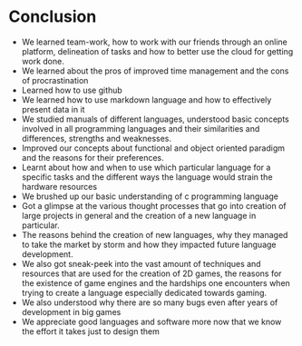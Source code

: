 # Conclusion 
* We learned team-work, how to work with our friends through an online platform, delineation of tasks and how to better use the cloud for getting work done.
* We learned about the pros of improved time management and the cons of procrastination
* Learned how to use github 
* We learned how to use markdown language and how to effectively present data in it
* We studied manuals of different languages, understood basic concepts involved in all programming languages and their similarities and differences, strengths and weaknesses.
* Improved our concepts about functional and object oriented paradigm and the reasons for their preferences.
* Learnt about how and when to use which particular language for a specific tasks and the different ways the language would strain the hardware resources
* We brushed up our basic understanding of c programming language
* Got a glimpse at the various thought processes that go into creation of large projects in general and the creation of a new language in particular.
* The reasons behind the creation of new languages, why they managed to take the market by storm and how they impacted future language development.
* We also got sneak-peek into the vast amount of techniques and resources that are used for the creation of 2D games, the reasons for the existence of game engines and the hardships one encounters when trying to create a language especially dedicated towards gaming. 
* We also understood why there are so many bugs even after years of development in big games
* We appreciate good languages and software more now that we know the effort it takes just to design them
